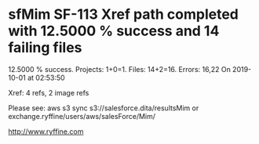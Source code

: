 # sfMim SF-113 Xref path completed with 12.5000 % success and 14 failing files

12.5000 % success. Projects: 1+0=1.  Files: 14+2=16. Errors: 16,22  On 2019-10-01 at 02:53:50

Xref: 4 refs, 2 image refs

Please see: aws s3 sync s3://salesforce.dita/resultsMim or exchange.ryffine/users/aws/salesForce/Mim/

http://www.ryffine.com
